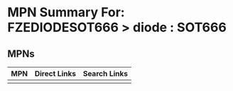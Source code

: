 



# MPN Summary For: FZEDIODESOT666 > diode : SOT666

## MPNs
  

|MPN|Direct Links|Search Links|
| :--- | :--- | :--- |
||||
